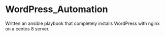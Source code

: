 # WordPress_Automation
Written an ansible playbook that completely installs WordPress with nginx  on a centos 8 server.
